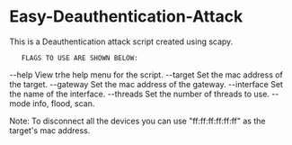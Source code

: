 # Easy-Deauthentication-Attack
This is a Deauthentication attack script created using scapy.

       FLAGS TO USE ARE SHOWN BELOW:
--help                            View trhe help menu for the script.
--target                          Set the mac address of the target.
--gateway                         Set the mac address of the gateway.
--interface                       Set the name of the interface.
--threads                         Set the number of threads to use.
--mode                            info, flood, scan.


Note: To disconnect all the devices you can use "ff:ff:ff:ff:ff:ff" as the target's mac address.
